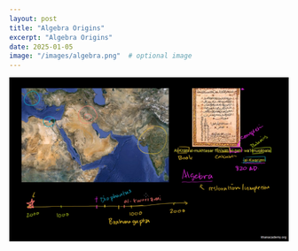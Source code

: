 ```yaml
---
layout: post
title: "Algebra Origins"
excerpt: "Algebra Origins"
date: 2025-01-05
image: "/images/algebra.png"  # optional image
---
```


<img src="/images/algebra.png">

